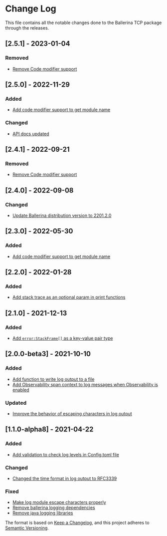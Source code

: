# Change Log
This file contains all the notable changes done to the Ballerina TCP package through the releases.

## [2.5.1] - 2023-01-04

### Removed
- [Remove Code modifier support](https://github.com/wso2-enterprise/internal-support-ballerina/issues/232)

## [2.5.0] - 2022-11-29

### Added
- [Add code modifier support to get module name](https://github.com/ballerina-platform/ballerina-standard-library/issues/2858)

### Changed
- [API docs updated](https://github.com/ballerina-platform/ballerina-standard-library/issues/3463)

## [2.4.1] - 2022-09-21

### Removed
- [Remove Code modifier support](https://github.com/ballerina-platform/ballerina-standard-library/issues/3418)

## [2.4.0] - 2022-09-08

### Changed
- [Update Ballerina distribution version to 2201.2.0](https://github.com/ballerina-platform/ballerina-standard-library/issues/3128)

## [2.3.0] - 2022-05-30

### Added
- [Add code modifier support to get module name](https://github.com/ballerina-platform/ballerina-standard-library/issues/2858)

## [2.2.0] - 2022-01-28

### Added
- [Add stack trace as an optional param in print functions](https://github.com/ballerina-platform/ballerina-standard-library/issues/3149)

## [2.1.0] - 2021-12-13

### Added
- [Add `error:StackFrame[]` as a key-value pair type](https://github.com/ballerina-platform/ballerina-standard-library/issues/2360)

## [2.0.0-beta3] - 2021-10-10

### Added
- [Add function to write log output to a file](https://github.com/ballerina-platform/ballerina-standard-library/issues/1395)
- [Add Observability span context to log messages when Observability is enabled](https://github.com/ballerina-platform/ballerina-standard-library/issues/1342)

### Updated
- [Improve the behavior of escaping characters in log output](https://github.com/ballerina-platform/ballerina-standard-library/issues/1959)

## [1.1.0-alpha8] - 2021-04-22

### Added
- [Add validation to check log levels in Config.toml file](https://github.com/ballerina-platform/ballerina-standard-library/issues/1188)

### Changed
- [Changed the time format in log output to RFC3339](https://github.com/ballerina-platform/ballerina-standard-library/issues/1246)

### Fixed
- [Make log module escape characters properly](https://github.com/ballerina-platform/ballerina-standard-library/issues/1192)
- [Remove ballerina logging dependencies](https://github.com/ballerina-platform/ballerina-standard-library/issues/1087)
- [Remove java logging libraries](https://github.com/ballerina-platform/ballerina-standard-library/issues/429)

The format is based on [Keep a Changelog](https://keepachangelog.com/en/1.0.0/), and this project adheres to [Semantic Versioning](https://semver.org/spec/v2.0.0.html).